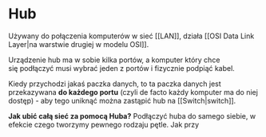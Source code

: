 # Hub
Używany do połączenia komputerów w sieć [[LAN]], działa [[OSI Data Link Layer|na warstwie drugiej w modelu OSI]]. 

Urządzenie hub ma w sobie kilka portów, a komputer który chce się podłączyć musi wybrać jeden z portów i fizycznie podpiąć kabel. 

Kiedy przychodzi jakaś paczka danych, to ta paczka danych jest przekazywana **do każdego portu** (czyli de facto każdy komputer ma do niej dostęp) - aby tego uniknąć można zastąpić hub na [[Switch|switch]].

**Jak ubić całą sieć za pomocą Huba?** Podłączyć huba do samego siebie, w efekcie czego tworzymy pewnego rodzaju pętle. Jak przy